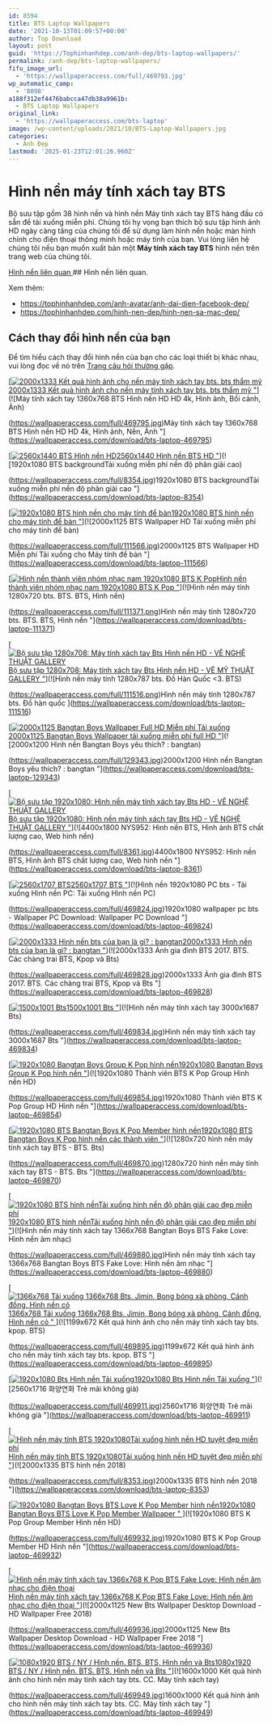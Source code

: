 ```yaml
---
id: 8594
title: BTS Laptop Wallpapers
date: '2021-10-13T01:09:57+00:00'
author: Top Download
layout: post
guid: 'https://Tophinhanhdep.com/anh-dep/bts-laptop-wallpapers/'
permalink: /anh-dep/bts-laptop-wallpapers/
fifu_image_url:
  - 'https://wallpaperaccess.com/full/469793.jpg'
wp_automatic_camp:
  - '8098'
a188f312ef4476babcca47db38a9961b:
  - BTS Laptop Wallpapers
original_link:
  - 'https://wallpaperaccess.com/bts-laptop'
image: /wp-content/uploads/2021/10/BTS-Laptop-Wallpapers.jpg
categories:
  - Ảnh Đẹp
lastmod: '2025-01-23T12:01:26.960Z'
---
```

# Hình nền máy tính xách tay BTS

Bộ sưu tập gồm 38 hình nền và hình nền Máy tính xách tay BTS hàng đầu có sẵn để tải xuống miễn phí. Chúng tôi hy vọng bạn thích bộ sưu tập hình ảnh HD ngày càng tăng của chúng tôi để sử dụng làm hình nền hoặc màn hình chính cho điện thoại thông minh hoặc máy tính của bạn. Vui lòng liên hệ chúng tôi nếu bạn muốn xuất bản một **Máy tính xách tay BTS** hình nền trên trang web của chúng tôi.

[Hình nền liên quan ](#related) ## Hình nền liên quan.

   
 Xem thêm:

   
- <https://tophinhanhdep.com/anh-avatar/anh-dai-dien-facebook-dep/>
- <https://tophinhanhdep.com/hinh-nen-dep/hinh-nen-sa-mac-dep/>

## Cách thay đổi hình nền của bạn

Để tìm hiểu cách thay đổi hình nền của bạn cho các loại thiết bị khác nhau, vui lòng đọc về nó trên [Trang câu hỏi thường gặp](https://tophinhanhdep.com/faq/).

  
[[![2000x1333 Kết quả hình ảnh cho nền máy tính xách tay bts.  bts thẩm mỹ](https://wallpaperaccess.com/full/469793.jpg)2000x1333 Kết quả hình ảnh cho nền máy tính xách tay bts. bts thẩm mỹ "](https://wallpaperaccess.com/download/bts-laptop-469793)](![Máy tính xách tay 1360x768 BTS Hình nền HD HD 4k, Hình ảnh, Bối cảnh, Ảnh)

(https://wallpaperaccess.com/full/469795.jpg)Máy tính xách tay 1360x768 BTS Hình nền HD HD 4k, Hình ảnh, Nền, Ảnh "](https://wallpaperaccess.com/download/bts-laptop-469795)

[[![2560x1440 BTS Hình nền HD](https://wallpaperaccess.com/full/129223.jpg)2560x1440 Hình nền BTS HD "](https://wallpaperaccess.com/download/bts-laptop-129223)](![1920x1080 BTS backgroundTải xuống miễn phí nền độ phân giải cao)

(https://wallpaperaccess.com/full/8354.jpg)1920x1080 BTS backgroundTải xuống miễn phí nền độ phân giải cao "](https://wallpaperaccess.com/download/bts-laptop-8354)

[[![1920x1080 BTS hình nền cho máy tính để bàn](https://wallpaperaccess.com/full/469798.jpg)1920x1080 BTS hình nền cho máy tính để bàn "](https://wallpaperaccess.com/download/bts-laptop-469798)](![2000x1125 BTS Wallpaper HD Tải xuống miễn phí cho máy tính để bàn)

(https://wallpaperaccess.com/full/111566.jpg)2000x1125 BTS Wallpaper HD Miễn phí Tải xuống cho Máy tính để bàn "](https://wallpaperaccess.com/download/bts-laptop-111566)

[[![Hình nền thành viên nhóm nhạc nam 1920x1080 BTS K Pop](https://wallpaperaccess.com/full/8343.jpg)Hình nền thành viên nhóm nhạc nam 1920x1080 BTS K Pop "](https://wallpaperaccess.com/download/bts-laptop-8343)](![Hình nền máy tính 1280x720 bts.  BTS.  BTS, Hình nền)

(https://wallpaperaccess.com/full/111371.png)Hình nền máy tính 1280x720 bts. BTS. BTS, Hình nền "](https://wallpaperaccess.com/download/bts-laptop-111371)

[[![Bộ sưu tập 1280x708: Máy tính xách tay Bts Hình nền HD - VẼ NGHỆ THUẬT GALLERY](https://wallpaperaccess.com/full/303679.jpg)Bộ sưu tập 1280x708: Máy tính xách tay Bts Hình nền HD - VẼ MỸ THUẬT GALLERY "](https://wallpaperaccess.com/download/bts-laptop-303679)](![Hình nền máy tính 1280x787 bts.  Đồ Hàn Quốc <3.  BTS)

(https://wallpaperaccess.com/full/111516.png)Hình nền máy tính 1280x787 bts. Đồ hàn quốc ](https://wallpaperaccess.com/download/bts-laptop-111516)

[[![2000x1125 Bangtan Boys Wallpaper Full HD Miễn phí Tải xuống](https://wallpaperaccess.com/full/469815.jpg)2000x1125 Bangtan Boys Wallpaper tải xuống miễn phí full HD "](https://wallpaperaccess.com/download/bts-laptop-469815)](![2000x1200 Hình nền Bangtan Boys yêu thích?  : bangtan)

(https://wallpaperaccess.com/full/129343.jpg)2000x1200 Hình nền Bangtan Boys yêu thích? : bangtan "](https://wallpaperaccess.com/download/bts-laptop-129343)

[[![Bộ sưu tập 1920x1080: Hình nền máy tính xách tay Bts HD - VẼ NGHỆ THUẬT GALLERY](https://wallpaperaccess.com/full/8397.jpg)Bộ sưu tập 1920x1080: Hình nền máy tính xách tay Bts HD - VẼ NGHỆ THUẬT GALLERY "](https://wallpaperaccess.com/download/bts-laptop-8397)](![4400x1800 NYS952: Hình nền BTS, Hình ảnh BTS chất lượng cao, Web hình nền)

(https://wallpaperaccess.com/full/8361.jpg)4400x1800 NYS952: Hình nền BTS, Hình ảnh BTS chất lượng cao, Web hình nền "](https://wallpaperaccess.com/download/bts-laptop-8361)

[[![2560x1707 BTS](https://wallpaperaccess.com/full/8365.jpg)2560x1707 BTS "](https://wallpaperaccess.com/download/bts-laptop-8365)](![Hình nền 1920x1080 PC bts - Tải xuống Hình nền PC: Tải xuống Hình nền PC)

(https://wallpaperaccess.com/full/469824.jpg)1920x1080 wallpaper pc bts - Wallpaper PC Download: Wallpaper PC Download "](https://wallpaperaccess.com/download/bts-laptop-469824)

[[![2000x1333 Hình nền bts của bạn là gì?  : bangtan](https://wallpaperaccess.com/full/8379.jpg)2000x1333 Hình nền bts của bạn là gì? : bangtan "](https://wallpaperaccess.com/download/bts-laptop-8379)](![2000x1333 Ảnh gia đình BTS 2017. BTS.  Các chàng trai BTS, Kpop và Bts)

(https://wallpaperaccess.com/full/469828.jpg)2000x1333 Ảnh gia đình BTS 2017. BTS. Các chàng trai BTS, Kpop và Bts "](https://wallpaperaccess.com/download/bts-laptop-469828)

[[![1500x1001 Bts](https://wallpaperaccess.com/full/469830.jpg)1500x1001 Bts "](https://wallpaperaccess.com/download/bts-laptop-469830)](![Hình nền máy tính xách tay 3000x1687 Bts)

(https://wallpaperaccess.com/full/469834.jpg)Hình nền máy tính xách tay 3000x1687 Bts "](https://wallpaperaccess.com/download/bts-laptop-469834)

[[![1920x1080 Bangtan Boys Group K Pop hình nền](https://wallpaperaccess.com/full/469836.jpg)1920x1080 Bangtan Boys Group K Pop hình nền "](https://wallpaperaccess.com/download/bts-laptop-469836)](![1920x1080 Thành viên BTS K Pop Group Hình nền HD)

(https://wallpaperaccess.com/full/469854.jpg)1920x1080 Thành viên BTS K Pop Group HD Hình nền "](https://wallpaperaccess.com/download/bts-laptop-469854)

[[![1920x1080 BTS Bangtan Boys K Pop Member hình nền](https://wallpaperaccess.com/full/376433.jpg)1920x1080 BTS Bangtan Boys K Pop hình nền các thành viên "](https://wallpaperaccess.com/download/bts-laptop-376433)](![1280x720 hình nền máy tính xách tay BTS - BTS.  Bts)

(https://wallpaperaccess.com/full/469870.jpg)1280x720 hình nền máy tính xách tay BTS - BTS. Bts "](https://wallpaperaccess.com/download/bts-laptop-469870)

[[![1920x1080 BTS hình nềnTải xuống hình nền độ phân giải cao đẹp miễn phí](https://wallpaperaccess.com/full/469879.jpg)1920x1080 BTS hình nềnTải xuống hình nền độ phân giải cao đẹp miễn phí "](https://wallpaperaccess.com/download/bts-laptop-469879)](![Hình nền máy tính xách tay 1366x768 Bangtan Boys BTS Fake Love: Hình nền âm nhạc)

(https://wallpaperaccess.com/full/469880.jpg)Hình nền máy tính xách tay 1366x768 Bangtan Boys BTS Fake Love: Hình nền âm nhạc "](https://wallpaperaccess.com/download/bts-laptop-469880)

[[![1366x768 Tải xuống 1366x768 Bts, Jimin, Bong bóng xà phòng, Cánh đồng, Hình nền cỏ](https://wallpaperaccess.com/full/469891.jpg)1366x768 Tải xuống 1366x768 Bts, Jimin, Bong bóng xà phòng, Cánh đồng, Hình nền cỏ " ](https://wallpaperaccess.com/download/bts-laptop-469891)](![1199x672 Kết quả hình ảnh cho nền máy tính xách tay bts.  kpop.  BTS)

(https://wallpaperaccess.com/full/469895.jpg)1199x672 Kết quả hình ảnh cho nền máy tính xách tay bts. kpop. BTS "](https://wallpaperaccess.com/download/bts-laptop-469895)

[[![1920x1080 Bts Hình nền Tải xuống](https://wallpaperaccess.com/full/469910.jpg)1920x1080 Bts Hình nền Tải xuống "](https://wallpaperaccess.com/download/bts-laptop-469910)](![2560x1716 화양연화 Trẻ mãi không già)

(https://wallpaperaccess.com/full/469911.jpg)2560x1716 화양연화 Trẻ mãi không già "](https://wallpaperaccess.com/download/bts-laptop-469911)

[[![Hình nền máy tính BTS 1920x1080Tải xuống hình nền HD tuyệt đẹp miễn phí](https://wallpaperaccess.com/full/111550.jpg)Hình nền máy tính BTS 1920x1080Tải xuống hình nền HD tuyệt đẹp miễn phí "](https://wallpaperaccess.com/download/bts-laptop-111550)](![2000x1335 BTS hình nền 2018)

(https://wallpaperaccess.com/full/8353.jpg)2000x1335 BTS hình nền 2018 "](https://wallpaperaccess.com/download/bts-laptop-8353)

[[![1920x1080 Bangtan Boys BTS Love K Pop Member hình nền](https://wallpaperaccess.com/full/469922.jpg)1920x1080 Bangtan Boys BTS Love K Pop Member Wallpaper " ](https://wallpaperaccess.com/download/bts-laptop-469922)](![1920x1080 BTS K Pop Group Member Hình nền HD)

(https://wallpaperaccess.com/full/469932.jpg)1920x1080 BTS K Pop Group Member HD Hình nền "](https://wallpaperaccess.com/download/bts-laptop-469932)

[[![Hình nền máy tính xách tay 1366x768 K Pop BTS Fake Love: Hình nền âm nhạc cho điện thoại](https://wallpaperaccess.com/full/469935.jpg)Hình nền máy tính xách tay 1366x768 K Pop BTS Fake Love: Hình nền âm nhạc cho điện thoại "](https://wallpaperaccess.com/download/bts-laptop-469935)](![2000x1125 New Bts Wallpaper Desktop Download - HD Wallpaper Free 2018)

(https://wallpaperaccess.com/full/469936.jpg)2000x1125 New Bts Wallpaper Desktop Download - HD Wallpaper Free 2018 "](https://wallpaperaccess.com/download/bts-laptop-469936)

[[![1080x1920 BTS / NY / Hình nền.  BTS.  BTS, Hình nền và Bts](https://wallpaperaccess.com/full/255777.jpg)1080x1920 BTS / NY / Hình nền. BTS. BTS, Hình nền và Bts "](https://wallpaperaccess.com/download/bts-laptop-255777)](![1600x1000 Kết quả hình ảnh cho hình nền máy tính xách tay bts.  CC.  Máy tính xách tay)

(https://wallpaperaccess.com/full/469949.jpg)1600x1000 Kết quả hình ảnh cho hình nền máy tính xách tay bts. CC. Máy tính xách tay "](https://wallpaperaccess.com/download/bts-laptop-469949)
